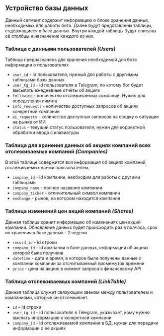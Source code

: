 ## Устройство базы данных
Данный сегмент содержит информацию о блоке хранения данных, необходимых для работы бота. Далее будут представлены таблицы, содержащиеся в базе данных. Внутри каждой таблицы будут описаны её столбцы и назначение каждого из них.

### Таблица с данными пользователей *(Users)*  
Таблица предназначена для хранения необходимой для бота информации о пользователях

* `user_id` - id пользователя, нужный для работы с другимим таблицами базы данных
* `user_tg_id` - id пользователя в Telegram, по котому бот будет высылать ежедневные отчёты об акциях
* `following` - количество отслеживаемых компаний. Нужно для определения лимита
* `info_requests` - количество доступных запросов об акциях конкретной компании
* `ai_requests` - количество доступных запросов на сводку о ситуации на рынке от ИИ
* `status` - текущий статус пользователя, нужен для корректной обработки ввода с клавиатуры

### Таблица для хранения данных об акциях компаний всех отслеживаемых компаний *(Companies)*
В этой таблице содержится вся информация об акциях компаний, отслеживаемых всеми пользователем.

* `company_id` - id компании, необходим для работы с другими таблицами
* `company_name` - полное название компании
* `company_ticker` - отличительный символ компании
* `exchange` - рынок, на котором находится компания


### Таблица изменений цен акций компаний *(Shares)*
Данная таблица хранит информацию об изменениях цен акций компаний. Обновление данных будет происходить раз в полчаса, срок их хранения в базе данных - 2 недели.  

* `record_id` - id строки
* `company_id` - id компании в базе данных, информация об акциях которой была получена
* `datetime` - дата и время, в которое были получены данные о компании
компании за отсчитываемый промежуток времени
* `price` - цена на акцию в момент запроса к финансовому API

### Таблица отслеживаемых компаний *(LinkTable)*
Данная таблица служит связующим звеном между пользователем и компаниями, которые он отслеживает.

* `id` - id строки
* `user_tg_id` - id пользователя в Telegram, указывает, кому нужно выслать информацию о конкретной компании  
* `company_id` - id отслеживаемой компании в БД, нужен для передачи информации о её акциях